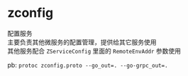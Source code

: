 # zconfig
配置服务  
主要负责其他微服务的配置管理，提供给其它服务使用  
其他服务配合 `ZServiceConfig` 里面的 `RemoteEnvAddr` 参数使用  

pb: `protoc zconfig.proto --go_out=. --go-grpc_out=.`